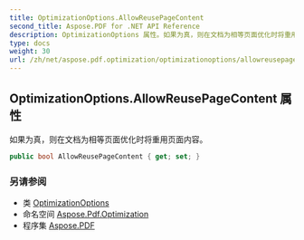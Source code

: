 ```yaml
---
title: OptimizationOptions.AllowReusePageContent
second_title: Aspose.PDF for .NET API Reference
description: OptimizationOptions 属性。如果为真，则在文档为相等页面优化时将重用页面内容
type: docs
weight: 30
url: /zh/net/aspose.pdf.optimization/optimizationoptions/allowreusepagecontent/
---
```

## OptimizationOptions.AllowReusePageContent 属性

如果为真，则在文档为相等页面优化时将重用页面内容。

```csharp
public bool AllowReusePageContent { get; set; }
```

### 另请参阅

* 类 [OptimizationOptions](../)
* 命名空间 [Aspose.Pdf.Optimization](../../../aspose.pdf.optimization/)
* 程序集 [Aspose.PDF](../../../)